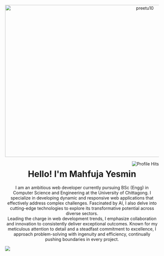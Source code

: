<p align="center"><img align="center" src="https://i.ibb.co/0VNWrd4/fabian-grohs-423591-unsplash.jpg" alt="preetu10" width="900px" height="500px" /> </p>
<img align="right" alt="Profile Hits" src="https://komarev.com/ghpvc/?username=preetu10&style=flat-square">
<h1 align="center"> Hello! I'm Mahfuja Yesmin</h1>

<p align="center">
I am an ambitious web developer currently pursuing  BSc (Engg) in Computer Science and Engineering at the University of Chittagong. I specialize in developing dynamic and responsive web applications that effectively address complex challenges. Fascinated by AI, I also delve into cutting-edge technologies to explore its transformative potential across diverse sectors. <br>
Leading the charge in web development trends, I emphasize collaboration and innovation to consistently deliver exceptional outcomes. Known for my meticulous attention to detail and a steadfast commitment to excellence, I approach problem-solving with ingenuity and efficiency, continually pushing boundaries in every project.
</p>

<img src = "https://github-readme-stats.vercel.app/api/top-langs/?username=MarikIshtar007&layout=compact">

<!--
**preetu10/preetu10** is a ✨ _special_ ✨ repository because its `README.md` (this file) appears on your GitHub profile.

Here are some ideas to get you started:

- 🔭 I’m currently working on ...
- 🌱 I’m currently learning ...
- 👯 I’m looking to collaborate on ...
- 🤔 I’m looking for help with ...
- 💬 Ask me about ...
- 📫 How to reach me: ...
- 😄 Pronouns: ...
- ⚡ Fun fact: ...
-->
